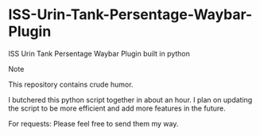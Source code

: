 # ISS-Urin-Tank-Persentage-Waybar-Plugin

ISS Urin Tank Persentage Waybar Plugin built in python

> [!NOTE]
> This repository contains crude humor.

I butchered this python script together in about an hour. I plan on updating the script to be more efficient and add more features in the future.

For requests: Please feel free to send them my way.
